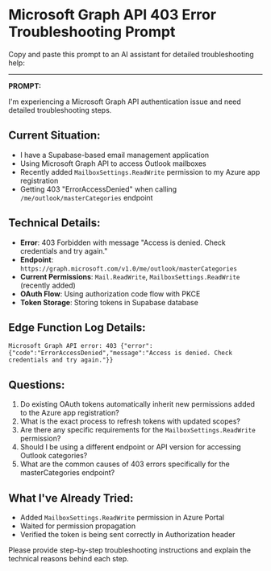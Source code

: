 # Microsoft Graph API 403 Error Troubleshooting Prompt

Copy and paste this prompt to an AI assistant for detailed troubleshooting help:

---

**PROMPT:**

I'm experiencing a Microsoft Graph API authentication issue and need detailed troubleshooting steps.

## Current Situation:
- I have a Supabase-based email management application
- Using Microsoft Graph API to access Outlook mailboxes
- Recently added `MailboxSettings.ReadWrite` permission to my Azure app registration
- Getting 403 "ErrorAccessDenied" when calling `/me/outlook/masterCategories` endpoint

## Technical Details:
- **Error**: 403 Forbidden with message "Access is denied. Check credentials and try again."
- **Endpoint**: `https://graph.microsoft.com/v1.0/me/outlook/masterCategories`
- **Current Permissions**: `Mail.ReadWrite`, `MailboxSettings.ReadWrite` (recently added)
- **OAuth Flow**: Using authorization code flow with PKCE
- **Token Storage**: Storing tokens in Supabase database

## Edge Function Log Details:
```
Microsoft Graph API error: 403 {"error":{"code":"ErrorAccessDenied","message":"Access is denied. Check credentials and try again."}}
```

## Questions:
1. Do existing OAuth tokens automatically inherit new permissions added to the Azure app registration?
2. What is the exact process to refresh tokens with updated scopes?
3. Are there any specific requirements for the `MailboxSettings.ReadWrite` permission?
4. Should I be using a different endpoint or API version for accessing Outlook categories?
5. What are the common causes of 403 errors specifically for the masterCategories endpoint?

## What I've Already Tried:
- Added `MailboxSettings.ReadWrite` permission in Azure Portal
- Waited for permission propagation
- Verified the token is being sent correctly in Authorization header

Please provide step-by-step troubleshooting instructions and explain the technical reasons behind each step.